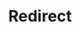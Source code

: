 ﻿---
layout: src/layouts/Redirect.astro
title: Redirect
redirect: /docs/octopus-rest-api/cli/octopus-space-create
pubDate:  2023-01-01
navSearch: false
navSitemap: false
navMenu: false
---
